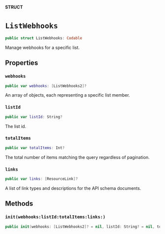 **STRUCT**

# `ListWebhooks`

```swift
public struct ListWebhooks: Codable
```

Manage webhooks for a specific list.

## Properties
### `webhooks`

```swift
public var webhooks: [ListWebhooks2]?
```

An array of objects, each representing a specific list member.

### `listId`

```swift
public var listId: String?
```

The list id.

### `totalItems`

```swift
public var totalItems: Int?
```

The total number of items matching the query regardless of pagination.

### `links`

```swift
public var links: [ResourceLink]?
```

A list of link types and descriptions for the API schema documents.

## Methods
### `init(webhooks:listId:totalItems:links:)`

```swift
public init(webhooks: [ListWebhooks2]? = nil, listId: String? = nil, totalItems: Int? = nil, links: [ResourceLink]? = nil)
```
